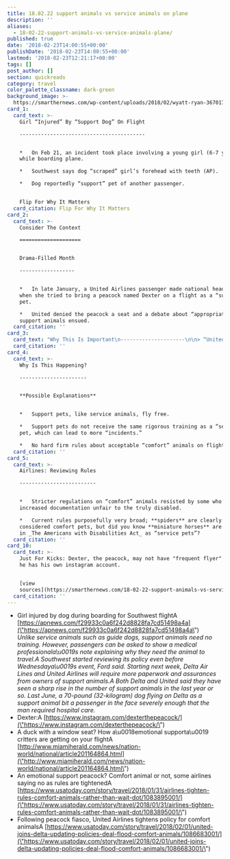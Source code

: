 ```yaml
---
title: 18.02.22 support animals vs service animals on plane
description: ''
aliases:
  - 18-02-22-support-animals-vs-service-animals-plane/
published: true
date: '2018-02-23T14:00:55+00:00'
publishDate: '2018-02-23T14:00:55+00:00'
lastmod: '2018-02-23T12:21:17+00:00'
tags: []
post_author: []
section: quickreads
category: travel
color_palette_classname: dark-green
background_image: >-
  https://smarthernews.com/wp-content/uploads/2018/02/wyatt-ryan-367017-unsplash-360x360.jpg
card_1:
  card_text: >-
    Girl “Injured” By “Support Dog” On Flight

    -----------------------------------------


    *   On Feb 21, an incident took place involving a young girl (6-7 yrs old)
    while boarding plane.

    *   Southwest says dog “scraped” girl’s forehead with teeth (AP).

    *   Dog reportedly “support” pet of another passenger.


    Flip For Why It Matters
  card_citation: Flip For Why It Matters
card_2:
  card_text: >-
    Consider The Context

    ====================


    Drama-Filled Month

    ------------------


    *   In late January, a United Airlines passenger made national headlines
    when she tried to bring a peacock named Dexter on a flight as a “support”
    pet.

    *   United denied the peacock a seat and a debate about “appropriate”
    support animals ensued.
  card_citation: ''
card_3:
  card_text: "Why This Is Important\n---------------------\n\n> “United had been reviewing its policy since late last yearA afterA a **75% increase in emotional-support animals** on flightsA and a\x1Ca significant increase in onboard incidents.a\x1D\n> \n> Charlie Hobart, United Airlines spokesman, USA Today, Feb 1, 2018"
  card_citation: ''
card_4:
  card_text: >-
    Why Is This Happening?

    ----------------------


    **Possible Explanations**


    *   Support pets, like service animals, fly free.

    *   Support pets do not receive the same rigorous training as a “service”
    pet, which can lead to more “incidents.”

    *   No hard firm rules about acceptable “comfort” animals on flights.
  card_citation: ''
card_5:
  card_text: >-
    Airlines: Reviewing Rules

    -------------------------


    *   Stricter regulations on “comfort” animals resisted by some who say
    increased documentation unfair to the truly disabled.

    *   Current rules purposefully very broad; **spiders** are clearly NOT
    considered comfort pets, but did you know **miniature horses** are included
    in _The Americans with Disabilities Act_ as “service pets”?
  card_citation: ''
card_10:
  card_text: >-
    Just For Kicks: Dexter, the peacock, may not have "frequent flyer" miles but
    he has his own instagram account.


    [view
    sources](https://smarthernews.com/18-02-22-support-animals-vs-service-animals-plane/)
  card_citation: ''
---
```

*   Girl injured by dog during boarding for Southwest flightA [https://apnews.com/f29933c0a6f242d8828fa7cd51498a4a](\"https://apnews.com/f29933c0a6f242d8828fa7cd51498a4a\")  
    _Unlike service animals such as guide dogs, support animals need no training. However, passengers can be asked to show a medical professionala\\u0019s note explaining why they need the animal to travel.A_ _Southwest started reviewing its policy even before Wednesdaya\\u0019s event, Ford said. Starting next week, Delta Air Lines and United Airlines will require more paperwork and assurances from owners of support animals.A_ _Both Delta and United said they have seen a sharp rise in the number of support animals in the last year or so. Last June, a 70-pound (32-kilogram) dog flying on Delta as a support animal bit a passenger in the face severely enough that the man required hospital care._
*   Dexter:A [https://www.instagram.com/dexterthepeacock/](\"https://www.instagram.com/dexterthepeacock/\")
*   A duck with a window seat? How a\\u0018emotional supporta\\u0019 critters are getting on your flightA [http://www.miamiherald.com/news/nation-world/national/article201164864.html](\"http://www.miamiherald.com/news/nation-world/national/article201164864.html\")
*   An emotional support peacock? Comfort animal or not, some airlines saying no as rules are tightenedA [https://www.usatoday.com/story/travel/2018/01/31/airlines-tighten-rules-comfort-animals-rather-than-wait-dot/1083895001/](\"https://www.usatoday.com/story/travel/2018/01/31/airlines-tighten-rules-comfort-animals-rather-than-wait-dot/1083895001/\")
*   Following peacock fiasco, United Airlines tightens policy for comfort animalsA [https://www.usatoday.com/story/travel/2018/02/01/united-joins-delta-updating-policies-deal-flood-comfort-animals/1086683001/](\"https://www.usatoday.com/story/travel/2018/02/01/united-joins-delta-updating-policies-deal-flood-comfort-animals/1086683001/\")